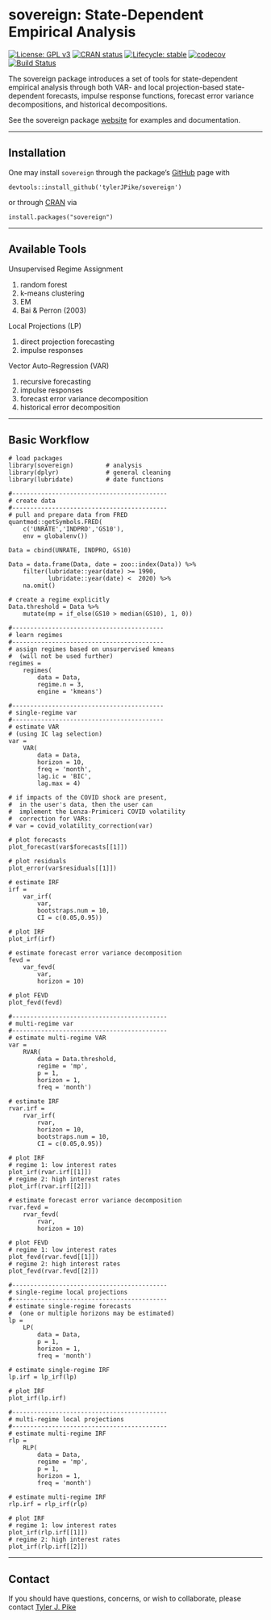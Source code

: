 # sovereign: State-Dependent Empirical Analysis  

<!-- badges: start -->
[![License: GPL v3](https://img.shields.io/badge/License-GPL%20v3-blue.svg)](http://www.gnu.org/licenses/gpl-3.0)
[![CRAN status](https://www.r-pkg.org/badges/version/sovereign)](https://CRAN.R-project.org/package=sovereign)
[![Lifecycle: stable](https://img.shields.io/badge/lifecycle-stable-brightgreen.svg)](https://lifecycle.r-lib.org/articles/stages.html)
[![codecov](https://codecov.io/gh/tylerJPike/sovereign/branch/main/graph/badge.svg?token=WXLWR6H93B)](https://codecov.io/gh/tylerJPike/sovereign)
[![Build Status](https://travis-ci.org/tylerJPike/sovereign.svg?branch=main)](https://travis-ci.org/tylerJPike/sovereign)  
<!-- badges: end -->

The sovereign package introduces a set of tools for state-dependent empirical analysis through both VAR- and local projection-based state-dependent forecasts, impulse response functions, forecast error variance decompositions, and historical decompositions.    

See the sovereign package [website](https://tylerjpike.github.io/sovereign/) for examples and documentation. 

----

## Installation 

One may install `sovereign` through the package’s [GitHub](https://github.com/tylerJPike/sovereign) page with

    devtools::install_github('tylerJPike/sovereign')

or through [CRAN](https://CRAN.R-project.org/package=sovereign) via

    install.packages("sovereign")

----

## Available Tools  

Unsupervised Regime Assignment
1. random forest  
2. k-means clustering  
3. EM 
4. Bai & Perron (2003)  

Local Projections (LP)
1. direct projection forecasting  
1. impulse responses

Vector Auto-Regression (VAR)
1. recursive forecasting
2. impulse responses
3. forecast error variance decomposition
4. historical error decomposition


----

## Basic Workflow 
    # load packages
    library(sovereign)         # analysis
    library(dplyr)             # general cleaning
    library(lubridate)         # date functions

    #-------------------------------------------
    # create data
    #-------------------------------------------
    # pull and prepare data from FRED
    quantmod::getSymbols.FRED(
        c('UNRATE','INDPRO','GS10'), 
        env = globalenv())

    Data = cbind(UNRATE, INDPRO, GS10)

    Data = data.frame(Data, date = zoo::index(Data)) %>%
        filter(lubridate::year(date) >= 1990,
               lubridate::year(date) <  2020) %>% 
        na.omit()

    # create a regime explicitly   
    Data.threshold = Data %>%
        mutate(mp = if_else(GS10 > median(GS10), 1, 0))

    #------------------------------------------
    # learn regimes
    #------------------------------------------
    # assign regimes based on unsurpervised kmeans
    #  (will not be used further)
    regimes = 
        regimes(
            data = Data, 
            regime.n = 3, 
            engine = 'kmeans')

    #------------------------------------------
    # single-regime var
    #------------------------------------------
    # estimate VAR
    # (using IC lag selection)
    var =
        VAR(
            data = Data,
            horizon = 10,
            freq = 'month',
            lag.ic = 'BIC',
            lag.max = 4)

    # if impacts of the COVID shock are present,
    #  in the user's data, then the user can 
    #  implement the Lenza-Primiceri COVID volatility
    #  correction for VARs: 
    # var = covid_volatility_correction(var)

    # plot forecasts
    plot_forecast(var$forecasts[[1]])

    # plot residuals
    plot_error(var$residuals[[1]])

    # estimate IRF
    irf =
        var_irf(
            var,
            bootstraps.num = 10,
            CI = c(0.05,0.95))

    # plot IRF
    plot_irf(irf)

    # estimate forecast error variance decomposition
    fevd =
        var_fevd(
            var,
            horizon = 10)

    # plot FEVD
    plot_fevd(fevd)

    #-------------------------------------------
    # multi-regime var
    #-------------------------------------------
    # estimate multi-regime VAR
    var =
        RVAR(
            data = Data.threshold,
            regime = 'mp',
            p = 1,
            horizon = 1,
            freq = 'month')
    
    # estimate IRF
    rvar.irf =
        rvar_irf(
            rvar,
            horizon = 10,
            bootstraps.num = 10,
            CI = c(0.05,0.95))

    # plot IRF
    # regime 1: low interest rates
    plot_irf(rvar.irf[[1]])
    # regime 2: high interest rates
    plot_irf(rvar.irf[[2]])

    # estimate forecast error variance decomposition
    rvar.fevd =
        rvar_fevd(
            rvar,
            horizon = 10)

    # plot FEVD
    # regime 1: low interest rates
    plot_fevd(rvar.fevd[[1]])
    # regime 2: high interest rates
    plot_fevd(rvar.fevd[[2]])

    #-------------------------------------------
    # single-regime local projections
    #-------------------------------------------
    # estimate single-regime forecasts 
    #  (one or multiple horizons may be estimated)
    lp = 
        LP(
            data = Data,
            p = 1,
            horizon = 1,
            freq = 'month')

    # estimate single-regime IRF
    lp.irf = lp_irf(lp)

    # plot IRF
    plot_irf(lp.irf)

    #-------------------------------------------
    # multi-regime local projections
    #-------------------------------------------
    # estimate multi-regime IRF
    rlp = 
        RLP(
            data = Data,
            regime = 'mp',
            p = 1,
            horizon = 1,
            freq = 'month')

    # estimate multi-regime IRF
    rlp.irf = rlp_irf(rlp)

    # plot IRF
    # regime 1: low interest rates
    plot_irf(rlp.irf[[1]])
    # regime 2: high interest rates
    plot_irf(rlp.irf[[2]])
    

---
## Contact
If you should have questions, concerns, or wish to collaborate, please contact [Tyler J. Pike](https://tylerjpike.github.io/)
